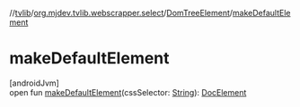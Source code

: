 //[tvlib](../../../index.md)/[org.mjdev.tvlib.webscrapper.select](../index.md)/[DomTreeElement](index.md)/[makeDefaultElement](make-default-element.md)

# makeDefaultElement

[androidJvm]\
open fun [makeDefaultElement](make-default-element.md)(cssSelector: [String](https://kotlinlang.org/api/latest/jvm/stdlib/kotlin/-string/index.html)): [DocElement](../-doc-element/index.md)
